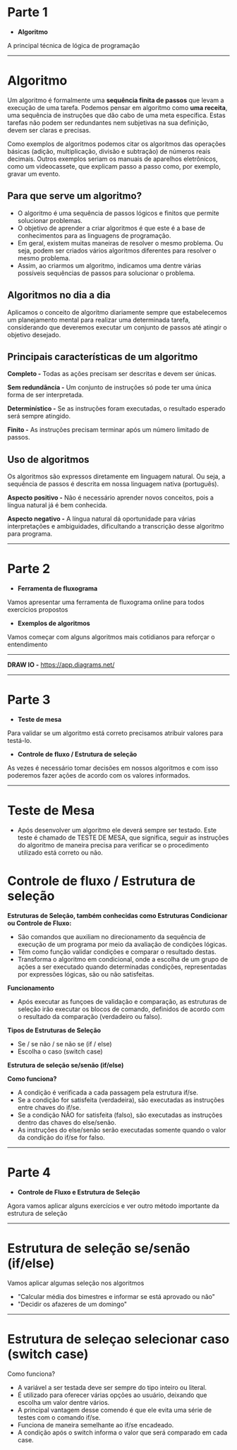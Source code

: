 # Parte 1

- **Algoritmo**

A principal técnica de lógica de programação

---

# Algoritmo

Um algoritmo é formalmente uma **sequência finita de passos** que levam a execução de uma tarefa. Podemos pensar em algoritmo como **uma receita**, uma sequência de instruções que dão cabo de uma meta específica. Estas tarefas não podem ser redundantes nem subjetivas na sua definição, devem ser claras e precisas.

Como exemplos de algoritmos podemos citar os algoritmos das operações básicas (adição, multiplicação, divisão e subtração) de números reais decimais. Outros exemplos seriam os manuais de aparelhos eletrônicos, como um videocassete, que explicam passo a passo como, por exemplo, gravar um evento.

## Para que serve um algoritmo?

- O algoritmo é uma sequência de passos lógicos e finitos que permite solucionar problemas.
- O objetivo de aprender a criar algoritmos é que este é a base de conhecimentos para as linguagens de programação.
- Em geral, existem muitas maneiras de resolver o mesmo problema. Ou seja, podem ser criados vários algoritmos diferentes para resolver o mesmo problema.
- Assim, ao criarmos um algoritmo, indicamos uma dentre várias possíveis sequências de passos para solucionar o problema.

## Algoritmos no dia a dia

Aplicamos o conceito de algoritmo diariamente sempre que estabelecemos um planejamento mental para realizar uma determinada tarefa, considerando que deveremos executar um conjunto de passos até atingir o objetivo desejado.

## Principais características de um algoritmo

**Completo -** Todas as ações precisam ser descritas e devem ser únicas.

**Sem redundância -** Um conjunto de instruções só pode ter uma única forma de ser interpretada.

**Determinístico -** Se as instruções foram executadas, o resultado esperado será sempre atingido.

**Finito -** As instruções precisam terminar após um número limitado de passos.

## Uso de algoritmos

Os algoritmos são expressos diretamente em linguagem natural. Ou seja, a sequência de passos é descrita em nossa linguagem nativa (português).

**Aspecto positivo -** Não é necessário aprender novos conceitos, pois a língua natural já é bem conhecida.

**Aspecto negativo -** A língua natural dá oportunidade para várias interpretações e ambiguidades, dificultando a transcrição desse algoritmo para programa.

---

# Parte 2

- **Ferramenta de fluxograma**

Vamos apresentar uma ferramenta de fluxograma online para todos exercícios propostos

- **Exemplos de algoritmos**

Vamos começar com alguns algoritmos mais cotidianos para reforçar o entendimento

---

**DRAW IO -** https://app.diagrams.net/

---

# Parte 3

- **Teste de mesa**

Para validar se um algoritmo está correto precisamos atribuir valores para testá-lo.

- **Controle de fluxo / Estrutura de seleção**

As vezes é necessário tomar decisões em nossos algoritmos e com isso poderemos fazer ações de acordo com os valores informados.

---

# Teste de Mesa

- Após desenvolver um algoritmo ele deverá sempre ser testado. Este teste é chamado de TESTE DE MESA, que significa, seguir as instruções do algoritmo de maneira precisa para verificar se o procedimento utilizado está correto ou não.

# Controle de fluxo / Estrutura de seleção

**Estruturas de Seleção, também conhecidas como Estruturas Condicionar ou Controle de Fluxo:**

- São comandos que auxiliam no direcionamento da sequência de execução de um programa por meio da avaliação de condições lógicas.
- Têm como função validar condições e comparar o resultado destas.
- Transforma o algoritmo em condicional, onde a escolha de um grupo de ações a ser executado quando determinadas condições, representadas por expressões lógicas, são ou não satisfeitas.

**Funcionamento**

- Após executar as funçoes de validação e comparação, as estruturas de seleção irão executar os blocos de comando, definidos de acordo com o resultado da comparação (verdadeiro ou falso).

**Tipos de Estruturas de Seleção**

- Se / se não / se não se (if / else)
- Escolha o caso (switch case)

**Estrutura de seleção se/senão (if/else)**

**Como funciona?**

- A condição é verificada a cada passagem pela estrutura if/se.
- Se a condição for satisfeita (verdadeira), são executadas as instruções entre chaves do if/se.
- Se a condição NÃO for satisfeita (falso), são executadas as instruções dentro das chaves do else/senão.
- As instruções do else/senão serão executadas somente quando o valor da condição do if/se for falso.

---

# Parte 4

- **Controle de Fluxo e Estrutura de Seleção**

Agora vamos aplicar alguns exercícios e ver outro método importante da estrutura de seleção

---

# Estrutura de seleção se/senão (if/else)

Vamos aplicar algumas seleção nos algoritmos

- "Calcular média dos bimestres e informar se está aprovado ou não"
- "Decidir os afazeres de um domingo"

---

# Estrutura de seleçao selecionar caso (switch case)

Como funciona?

- A variável a ser testada deve ser sempre do tipo inteiro ou literal.
- É utilizado para oferecer várias opções ao usuário, deixando que escolha um valor dentre vários.
- A principal vantagem desse comendo é que ele evita uma série de testes com o comando if/se.
- Funciona de maneira semelhante ao if/se encadeado.
- A condição após o switch informa o valor que será comparado em cada case.